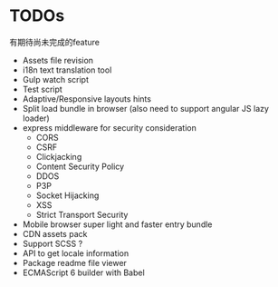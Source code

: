 TODOs
=======

有期待尚未完成的feature

- Assets file revision
- i18n text translation tool
- Gulp watch script
- Test script
- Adaptive/Responsive layouts hints
- Split load bundle in browser (also need to support angular JS lazy loader)
- express middleware for security consideration
	- CORS
	- CSRF
	- Clickjacking
	- Content Security Policy
	- DDOS
	- P3P
	- Socket Hijacking
	- XSS
	- Strict Transport Security
- Mobile browser super light and faster entry bundle
- CDN assets pack
- Support SCSS ?
- API to get locale information
- Package readme file viewer
- ECMAScript 6 builder with Babel
